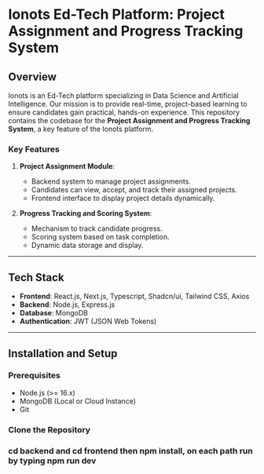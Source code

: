 # Ionots Ed-Tech Platform: Project Assignment and Progress Tracking System

## Overview

Ionots is an Ed-Tech platform specializing in Data Science and Artificial Intelligence. Our mission is to provide real-time, project-based learning to ensure candidates gain practical, hands-on experience. This repository contains the codebase for the **Project Assignment and Progress Tracking System**, a key feature of the Ionots platform.

### Key Features
1. **Project Assignment Module**: 
   - Backend system to manage project assignments.
   - Candidates can view, accept, and track their assigned projects.
   - Frontend interface to display project details dynamically.

2. **Progress Tracking and Scoring System**:
   - Mechanism to track candidate progress.
   - Scoring system based on task completion.
   - Dynamic data storage and display.

---

## Tech Stack
- **Frontend**: React.js, Next.js, Typescript, Shadcn/ui,  Tailwind CSS, Axios
- **Backend**: Node.js, Express.js
- **Database**: MongoDB
- **Authentication**: JWT (JSON Web Tokens)

---

## Installation and Setup

### Prerequisites
- Node.js (>= 16.x)
- MongoDB (Local or Cloud Instance)
- Git

### Clone the Repository
### cd backend and cd frontend then npm install, on each path run by typing npm run dev

